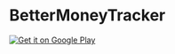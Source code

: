# BetterMoneyTracker

[![Get it on Google Play](https://play.google.com/intl/en_us/badges/images/generic/en-play-badge.png "Get it on Google Play")](https://play.google.com/store/apps/details?id=com.xvzan.simplemoneytracker) 
